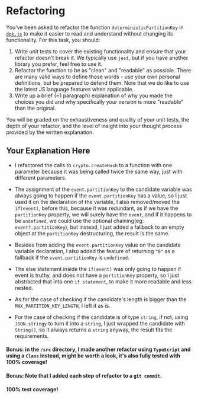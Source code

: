 # Refactoring

You've been asked to refactor the function `deterministicPartitionKey` in [`dpk.js`](dpk.js) to make it easier to read and understand without changing its functionality. For this task, you should:

1. Write unit tests to cover the existing functionality and ensure that your refactor doesn't break it. We typically use `jest`, but if you have another library you prefer, feel free to use it.
2. Refactor the function to be as "clean" and "readable" as possible. There are many valid ways to define those words - use your own personal definitions, but be prepared to defend them. Note that we do like to use the latest JS language features when applicable.
3. Write up a brief (~1 paragraph) explanation of why you made the choices you did and why specifically your version is more "readable" than the original.

You will be graded on the exhaustiveness and quality of your unit tests, the depth of your refactor, and the level of insight into your thought process provided by the written explanation.

## Your Explanation Here

- I refactored the calls to `crypto.createHash` to a function with one parameter because it was being called twice the same way, just with different parameters.

- The assignment of the `event.partitionKey` to the candidate variable was always going to happen if the `event.partitionKey` has a value, so I just used it on the declaration of the variable, I also removed/moved the `if(event)`, before this, because it was redundant, as if we have the `partitionKey` property, we will surely have the `event`, and if it happens to be `undefined`, we could use the optional chaining(eg: `event?.partitionKey`), but instead, I just added a fallback to an empty object at the `partitionKey` destructuring, the result is the same.

- Besides from adding the `event.partitionKey` value on the candidate variable declaration, I also added the feature of returning `"0"` as a fallback if the `event.partitionKey` is `undefined`.

- The else statement inside the `if(event)` was only going to happen if event is truthy, and does not have a `partitionKey` property, so I just abstracted that into one `if statement`, to make it more readable and less nested.

- As for the case of checking if the candidate's length is bigger than the `MAX_PARTITION_KEY_LENGTH`, I left it as is.

- For the case of checking if the candidate is of type `string`, if not, using `JSON.stringy` to turn it into a `string`, I just wrapped the candidate with `String()`, so it always returns a `string` anyway, the result fits the requirements.

#### Bonus: in the `/src` directory, I made another refactor using `TypeScript` and using a `Class` instead, might be worth a look, it's also fully tested with 100% coverage!

#### Bonus: Note that I added each step of refactor to a `git commit`.

#### 100% test coverage!